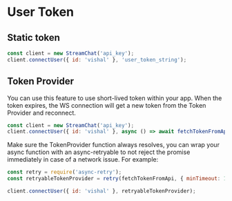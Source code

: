 # User Token

## Static token

```js
const client = new StreamChat('api_key');
client.connectUser({ id: 'vishal' }, 'user_token_string');
```

## Token Provider

You can use this feature to use short-lived token within your app. When the token expires, the WS connection will get a new token from the Token Provider and reconnect.

```js
const client = new StreamChat('api_key');
client.connectUser({ id: 'vishal' }, async () => await fetchTokenFromApi());
```

Make sure the TokenProvider function always resolves, you can wrap your async function with an async-retryable to not reject the promise immediately in case of a network issue. For example:

```js
const retry = require('async-retry');
const retryableTokenProvider = retry(fetchTokenFromApi, { minTimeout: 1000 });

client.connectUser({ id: 'vishal' }, retryableTokenProvider);
```
